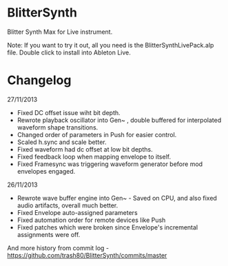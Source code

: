 BlitterSynth
=================

Blitter Synth Max for Live instrument.

Note: If you want to try it out, all you need is the BlitterSynthLivePack.alp file. Double click to install into Ableton Live.

Changelog
=================

27/11/2013
 - Fixed DC offset issue wiht bit depth.
 - Rewrote playback oscillator into Gen~ , double buffered for interpolated waveform shape transitions.
 - Changed order of parameters in Push for easier control.
 - Scaled h.sync and scale better.
 - Fixed waveform had dc offset at low bit depths.
 - Fixed feedback loop when mapping envelope to itself.
 - Fixed Framesync was triggering waveform generator before mod envelopes engaged.

26/11/2013
 - Rewrote wave buffer engine into Gen~ - Saved on CPU, and also fixed audio artifacts, overall much better. 
 - Fixed Envelope auto-assigned parameters
 - Fixed automation order for remote devices like Push
 - Fixed patches which were broken since Envelope's incremental assignments were off.

And more history from commit log - https://github.com/trash80/BlitterSynth/commits/master
